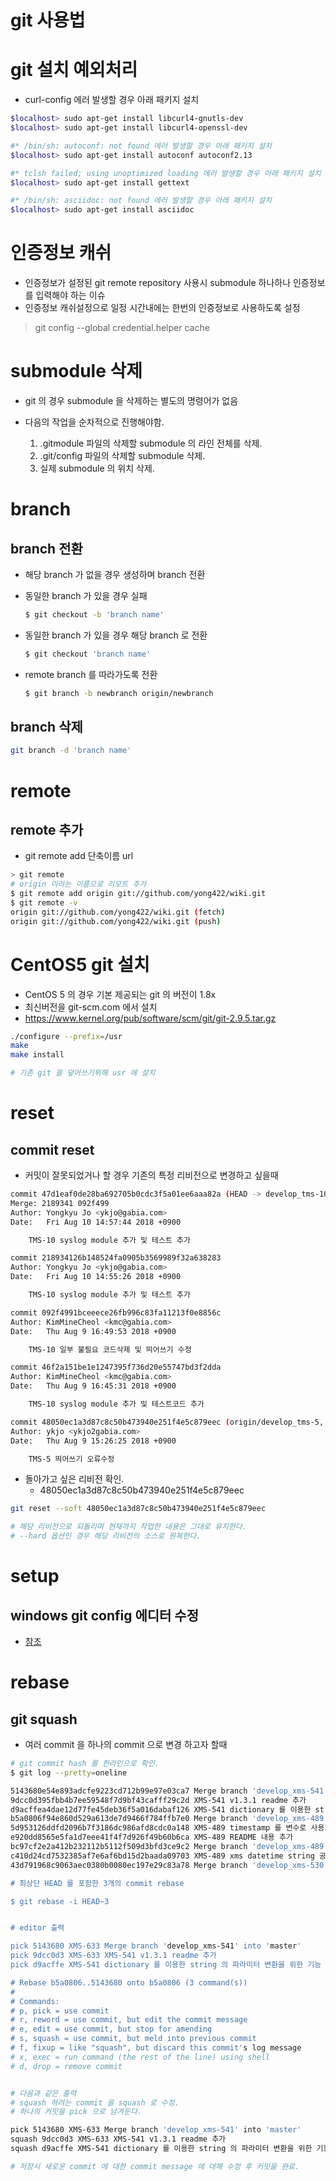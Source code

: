 git 사용법
==========

# git 설치 예외처리

* curl-config 에러 발생할 경우 아래 패키지 설치
```bash
$localhost> sudo apt-get install libcurl4-gnutls-dev
$localhost> sudo apt-get install libcurl4-openssl-dev

#* /bin/sh: autoconf: not found 에러 발생할 경우 아래 패키지 설치
$localhost> sudo apt-get install autoconf autoconf2.13 

#* tclsh failed; using unoptimized loading 에러 발생할 경우 아래 패키지 설치
$localhost> sudo apt-get install gettext

#* /bin/sh: asciidoc: not found 에러 발생할 경우 아래 패키지 설치
$localhost> sudo apt-get install asciidoc
```


# 인증정보 캐쉬

- 인증정보가 설정된 git remote repository 사용시 submodule 하나하나 인증정보를 입력해야 하는 이슈   
- 인증정보 캐쉬설정으로 일정 시간내에는 한번의 인증정보로 사용하도록 설정

> git config --global credential.helper cache   

# submodule 삭제

- git 의 경우 submodule 을 삭제하는 별도의 명령어가 없음   
- 다음의 작업을 순차적으로  진행해야함.

  1. .gitmodule 파일의 삭제할 submodule 의 라인 전체를 삭제.
  2. .git/config 파일의 삭제할 submodule 삭제.
  3. 실제 submodule 의 위치 삭제.

# branch

## branch 전환

- 해당 branch 가 없을 경우 생성하며 branch 전환
- 동일한 branch 가 있을 경우 실패

  ```bash 
  $ git checkout -b 'branch name' 
  ```

- 동일한 branch 가 있을 경우 해당 branch 로 전환

  ```bash 
  $ git checkout 'branch name'   
  ```

- remote branch 를 따라가도록 전환

  ```bash 
  $ git branch -b newbranch origin/newbranch   
  ```

## branch 삭제

```bash 
git branch -d 'branch name'   
```


# remote

## remote 추가

- git remote add 단축이름 url
```sh
> git remote
# origin 이라는 이름으로 리모트 추가
$ git remote add origin git://github.com/yong422/wiki.git
$ git remote -v
origin git://github.com/yong422/wiki.git (fetch)
origin git://github.com/yong422/wiki.git (push)

```


# CentOS5 git 설치

- CentOS 5 의 경우 기본 제공되는 git 의 버전이 1.8x
- 최신버전을 git-scm.com 에서 설치
- https://www.kernel.org/pub/software/scm/git/git-2.9.5.tar.gz

```sh
./configure --prefix=/usr
make
make install

# 기존 git 을 덮어쓰기위해 usr 에 설치
```

# reset

## commit reset

- 커밋이 잘못되었거나 할 경우 기존의 특정 리비전으로 변경하고 싶을때

```sh
commit 47d1eaf0de28ba692705b0cdc3f5a01ee6aaa82a (HEAD -> develop_tms-10, origin/develop_tms-10)
Merge: 2189341 092f499
Author: Yongkyu Jo <ykjo@gabia.com>
Date:   Fri Aug 10 14:57:44 2018 +0900

    TMS-10 syslog module 추가 및 테스트 추가

commit 218934126b148524fa0905b3569989f32a638283
Author: Yongkyu Jo <ykjo@gabia.com>
Date:   Fri Aug 10 14:55:26 2018 +0900

    TMS-10 syslog module 추가 및 테스트 추가

commit 092f4991bceeece26fb996c83fa11213f0e8856c
Author: KimMineCheol <kmc@gabia.com>
Date:   Thu Aug 9 16:49:53 2018 +0900

    TMS-10 일부 불필요 코드삭제 및 띄어쓰기 수정

commit 46f2a151be1e1247395f736d20e55747bd3f2dda
Author: KimMineCheol <kmc@gabia.com>
Date:   Thu Aug 9 16:45:31 2018 +0900

    TMS-10 syslog module 추가 및 테스트코드 추가

commit 48050ec1a3d87c8c50b473940e251f4e5c879eec (origin/develop_tms-5, develop_tms-5)
Author: ykjo <ykjo2gabia.com>
Date:   Thu Aug 9 15:26:25 2018 +0900

    TMS-5 띄어쓰기 오류수정
```

- 돌아가고 싶은 리비전 확인.
  - 48050ec1a3d87c8c50b473940e251f4e5c879eec

```sh
git reset --soft 48050ec1a3d87c8c50b473940e251f4e5c879eec

# 해당 리비전으로 되돌리며 현재까지 작업한 내용은 그대로 유지한다.
# --hard 옵션인 경우 해당 리비전의 소스로 원복한다.
```

# setup

## windows git config 에디터 수정

- [참조](https://stackoverflow.com/questions/10564/how-can-i-set-up-an-editor-to-work-with-git-on-windows)

# rebase

## git squash

- 여러 commit 을 하나의 commit 으로 변경 하고자 할때 

```bash
# git commit hash 를 한라인으로 확인.
$ git log --pretty=oneline

5143680e54e893adcfe9223cd712b99e97e03ca7 Merge branch 'develop_xms-541' into 'master'
9dcc0d395fbb4b7ee59548f7d9bf43cafff29c2d XMS-541 v1.3.1 readme 추가
d9acffea4dae12d77fe45deb36f5a016dabaf126 XMS-541 dictionary 를 이용한 string 의 파라미터 변환을 위한 기능 추가
b5a0806f94e860d529a613de7d9466f784ffb7e0 Merge branch 'develop_xms-489' into 'master'
5d953126ddfd2096b7f3186dc986afd8cdc0a148 XMS-489 timestamp 를 변수로 사용가능한 외부함수에 대해 static 으로 정의
e920dd8565e5fa1d7eee41f4f7d926f49b60b6ca XMS-489 README 내용 추가
bc97cf2e2a412b232112b5112f509d3bfd3ce9c2 Merge branch 'develop_xms-489' of https://gitlab.gabia.com/monitoring/common/cpp/reference into develop_xms-489
c410d24cd7532385af7e6af6bd15d2baada09703 XMS-489 xms datetime string 공통 사용을 위한 DateTime 모듈 추가
43d791968c9063aec0380b0080ec197e29c83a78 Merge branch 'develop_xms-530' into 'master

# 최상단 HEAD 를 포함한 3개의 commit rebase

$ git rebase -i HEAD~3


# editor 출력

pick 5143680 XMS-633 Merge branch 'develop_xms-541' into 'master'
pick 9dcc0d3 XMS-633 XMS-541 v1.3.1 readme 추가
pick d9acffe XMS-541 dictionary 를 이용한 string 의 파라미터 변환을 위한 기능 추가

# Rebase b5a0806..5143680 onto b5a0806 (3 command(s))
#
# Commands:
# p, pick = use commit
# r, reword = use commit, but edit the commit message
# e, edit = use commit, but stop for amending
# s, squash = use commit, but meld into previous commit
# f, fixup = like "squash", but discard this commit's log message
# x, exec = run command (the rest of the line) using shell
# d, drop = remove commit


# 다음과 같은 출력
# squash 하려는 commit 을 squash 로 수정.
# 하나의 커밋을 pick 으로 남겨둔다.

pick 5143680 XMS-633 Merge branch 'develop_xms-541' into 'master'
squash 9dcc0d3 XMS-633 XMS-541 v1.3.1 readme 추가
squash d9acffe XMS-541 dictionary 를 이용한 string 의 파라미터 변환을 위한 기능 추가

# 저장시 새로운 commit 에 대한 commit message 에 대해 수정 후 커밋을 완료.
```

